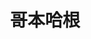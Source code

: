 ---
layout: work-detail
title: "哥本哈根"
sort_by_date: "2018-10-13"
work_details:
  title: "哥本哈根"
  location: "Clubhouse Ballroom, Stanford University"
  date: "2018年10月13日 & 20日"
  banner_image: "/assets/imgs/works/2018-copenhagen/copenhagen-banner.jpg"
  poster_image: "/assets/imgs/works/2018-copenhagen/copenhagen-poster.jpg"
  introduction: "1941年9月，二战的战火蔓延在欧洲。德国物理学家海森堡来到被纳粹占领的哥本哈根，拜访自己昔日的导师玻尔。在那场神秘的对话后，海森堡和玻尔的友谊却就此终结了。他为什么要来？这个问题事后困扰着玻尔和他的妻子，困扰着无数历史学家们，也困扰着海森堡自己。在天堂中，三个备受困扰的灵魂再次会面，追忆当年的经历、驳斥对方的说法、探讨事件的真相。那万物内核中的不确定性，在这场触及人心的思维实验中体现得淋漓尽致。"
  production_team:
    - page_title: "演员"
      members:
        - name: "海森堡"
          person: "孙研"
          role: "物理学家"
        - name: "玻尔"
          person: "贾韬"
          role: "物理学家"
        - name: "玛格瑞特"
          person: "李云琦/张馨元"
          role: "玻尔的妻子"
    - page_title: "导演制作团队"
      members:
        - name: "制作人"
          person: "孙研"
        - name: "制作人助理"
          person: "周梓桐"
        - name: "导演"
          person: "周思韵"
        - name: "副导演"
          person: "陈思源"
        - name: "舞台监督"
          person: "李泽宇"
        - name: "舞监助理"
          person: "贾豫"
        - name: "海报设计"
          person: "孙研"
    - page_title: "后台"
      members:
        - name: "灯光"
          person: "朱本正"
          role: "灯光设计"
        - name: "音效"
          person: "贾彤珺"
          role: "音效设计"
        - name: "服装"
          person: "张茜"
          role: "服装设计"
        - name: "舞台"
          person: "张茜"
          role: "舞台美术设计"
        - name: "剧场监督"
          person: "陈静远，杜一冰，李云琦，李周嘉"
        - name: "摄像"
          person: "刘锐，谢瑨，周梓桐"
        - name: "摄影"
          person: "刘锐，张若鹏"
  youtube_video: "YvIqO7AM_Ls"
  photos:
    - image: "/assets/imgs/works/2018-copenhagen/stage1.jpg"
      size: "medium"
      caption: "演出剧照"
    - image: "/assets/imgs/works/2018-copenhagen/stage2.jpg"
      size: "medium"
      caption: "演出剧照"
    - image: "/assets/imgs/works/2018-copenhagen/stage3.jpg"
      size: "medium"
      caption: "演出剧照"
    - image: "/assets/imgs/works/2018-copenhagen/curtain-call.jpg"
      caption: "谢幕"
      size: "large"
    - image: "/assets/imgs/works/2018-copenhagen/final-makeup1.jpg"
      caption: "定妆照"
      size: "medium"
    - image: "/assets/imgs/works/2018-copenhagen/final-makeup2.jpg"
      caption: "定妆照"
      size: "medium"
---